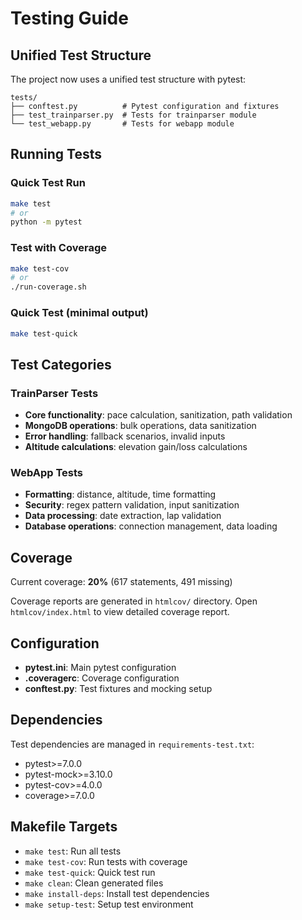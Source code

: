 # Testing Guide

## Unified Test Structure

The project now uses a unified test structure with pytest:

```
tests/
├── conftest.py          # Pytest configuration and fixtures
├── test_trainparser.py  # Tests for trainparser module
└── test_webapp.py       # Tests for webapp module
```

## Running Tests

### Quick Test Run
```bash
make test
# or
python -m pytest
```

### Test with Coverage
```bash
make test-cov
# or
./run-coverage.sh
```

### Quick Test (minimal output)
```bash
make test-quick
```

## Test Categories

### TrainParser Tests
- **Core functionality**: pace calculation, sanitization, path validation
- **MongoDB operations**: bulk operations, data sanitization
- **Error handling**: fallback scenarios, invalid inputs
- **Altitude calculations**: elevation gain/loss calculations

### WebApp Tests
- **Formatting**: distance, altitude, time formatting
- **Security**: regex pattern validation, input sanitization
- **Data processing**: date extraction, lap validation
- **Database operations**: connection management, data loading

## Coverage

Current coverage: **20%** (617 statements, 491 missing)

Coverage reports are generated in `htmlcov/` directory.
Open `htmlcov/index.html` to view detailed coverage report.

## Configuration

- **pytest.ini**: Main pytest configuration
- **.coveragerc**: Coverage configuration
- **conftest.py**: Test fixtures and mocking setup

## Dependencies

Test dependencies are managed in `requirements-test.txt`:
- pytest>=7.0.0
- pytest-mock>=3.10.0  
- pytest-cov>=4.0.0
- coverage>=7.0.0

## Makefile Targets

- `make test`: Run all tests
- `make test-cov`: Run tests with coverage
- `make test-quick`: Quick test run
- `make clean`: Clean generated files
- `make install-deps`: Install test dependencies
- `make setup-test`: Setup test environment